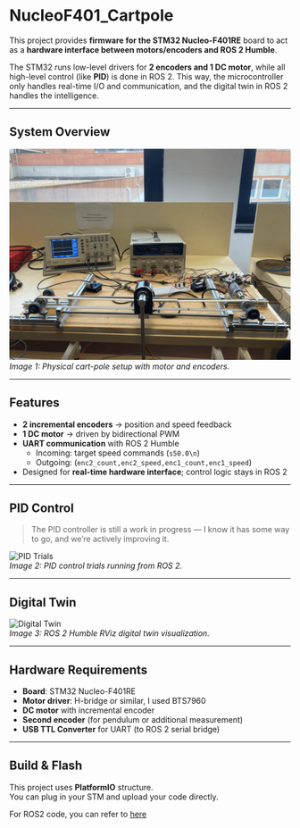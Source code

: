 # NucleoF401_Cartpole

This project provides **firmware for the STM32 Nucleo-F401RE** board to act as a **hardware interface between motors/encoders and ROS 2 Humble**.  

The STM32 runs low-level drivers for **2 encoders and 1 DC motor**, while all high-level control (like **PID**) is done in ROS 2. This way, the microcontroller only handles real-time I/O and communication, and the digital twin in ROS 2 handles the intelligence.  

---

## System Overview

![System Picture](docs/img1.png)  
*Image 1: Physical cart-pole setup with motor and encoders.*

---

## Features
- **2 incremental encoders** → position and speed feedback  
- **1 DC motor** → driven by bidirectional PWM  
- **UART communication** with ROS 2 Humble  
  - Incoming: target speed commands (`s50.0\n`)  
  - Outgoing: (`enc2_count,enc2_speed,enc1_count,enc1_speed`)  
- Designed for **real-time hardware interface**; control logic stays in ROS 2  

---

## PID Control
> The PID controller is still a work in progress — I know it has some way to go, and we’re actively improving it.

![PID Trials](docs/img2.gif)  
*Image 2: PID control trials running from ROS 2.*

---

## Digital Twin

![Digital Twin](docs/img3.gif)  
*Image 3: ROS 2 Humble RViz digital twin visualization.*

---

## Hardware Requirements
- **Board**: STM32 Nucleo-F401RE  
- **Motor driver**: H-bridge or similar, I used BTS7960  
- **DC motor** with incremental encoder  
- **Second encoder** (for pendulum or additional measurement)  
- **USB TTL Converter** for UART (to ROS 2 serial bridge)   

---

## Build & Flash

This project uses **PlatformIO** structure.  
You can plug in your STM and upload your code directly.

For ROS2 code, you can refer to [here](https://github.com/enesbirlik/fuzzy_ws.git)